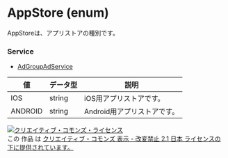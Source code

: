 # AppStore (enum)
AppStoreは、アプリストアの種別です。
### Service
+ [AdGroupAdService](../services/AdGroupAdService.md)

| 値 | データ型 | 説明 | 
|---|---|---|
| IOS| string| iOS用アプリストアです。 |
| ANDROID| string| Android用アプリストアです。 |
<a rel="license" href="http://creativecommons.org/licenses/by-nd/2.1/jp/"><img alt="クリエイティブ・コモンズ・ライセンス" style="border-width:0" src="https://i.creativecommons.org/l/by-nd/2.1/jp/88x31.png" /></a><br />この 作品 は <a rel="license" href="http://creativecommons.org/licenses/by-nd/2.1/jp/">クリエイティブ・コモンズ 表示 - 改変禁止 2.1 日本 ライセンスの下に提供されています。</a>

